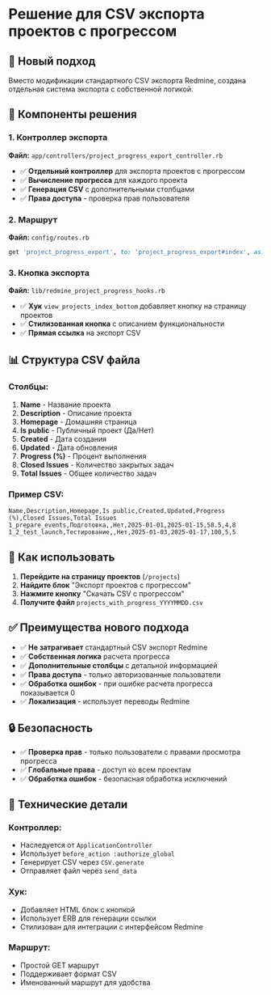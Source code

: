 # Решение для CSV экспорта проектов с прогрессом

## 🎯 **Новый подход**

Вместо модификации стандартного CSV экспорта Redmine, создана отдельная система экспорта с собственной логикой.

## 🔧 **Компоненты решения**

### **1. Контроллер экспорта**
**Файл:** `app/controllers/project_progress_export_controller.rb`
- ✅ **Отдельный контроллер** для экспорта проектов с прогрессом
- ✅ **Вычисление прогресса** для каждого проекта
- ✅ **Генерация CSV** с дополнительными столбцами
- ✅ **Права доступа** - проверка прав пользователя

### **2. Маршрут**
**Файл:** `config/routes.rb`
```ruby
get 'project_progress_export', to: 'project_progress_export#index', as: 'project_progress_export'
```

### **3. Кнопка экспорта**
**Файл:** `lib/redmine_project_progress_hooks.rb`
- ✅ **Хук** `view_projects_index_bottom` добавляет кнопку на страницу проектов
- ✅ **Стилизованная кнопка** с описанием функциональности
- ✅ **Прямая ссылка** на экспорт CSV

## 📊 **Структура CSV файла**

### **Столбцы:**
1. **Name** - Название проекта
2. **Description** - Описание проекта  
3. **Homepage** - Домашняя страница
4. **Is public** - Публичный проект (Да/Нет)
5. **Created** - Дата создания
6. **Updated** - Дата обновления
7. **Progress (%)** - Процент выполнения
8. **Closed Issues** - Количество закрытых задач
9. **Total Issues** - Общее количество задач

### **Пример CSV:**
```csv
Name,Description,Homepage,Is public,Created,Updated,Progress (%),Closed Issues,Total Issues
1_prepare_events,Подготовка,,Нет,2025-01-01,2025-01-15,58.5,4,8
1_2_test_launch,Тестирование,,Нет,2025-01-03,2025-01-17,100,5,5
```

## 🚀 **Как использовать**

1. **Перейдите на страницу проектов** (`/projects`)
2. **Найдите блок** "Экспорт проектов с прогрессом"
3. **Нажмите кнопку** "Скачать CSV с прогрессом"
4. **Получите файл** `projects_with_progress_YYYYMMDD.csv`

## ✅ **Преимущества нового подхода**

- ✅ **Не затрагивает** стандартный CSV экспорт Redmine
- ✅ **Собственная логика** расчета прогресса
- ✅ **Дополнительные столбцы** с детальной информацией
- ✅ **Права доступа** - только авторизованные пользователи
- ✅ **Обработка ошибок** - при ошибке расчета прогресса показывается 0
- ✅ **Локализация** - использует переводы Redmine

## 🔒 **Безопасность**

- ✅ **Проверка прав** - только пользователи с правами просмотра прогресса
- ✅ **Глобальные права** - доступ ко всем проектам
- ✅ **Обработка ошибок** - безопасная обработка исключений

## 📝 **Технические детали**

### **Контроллер:**
- Наследуется от `ApplicationController`
- Использует `before_action :authorize_global`
- Генерирует CSV через `CSV.generate`
- Отправляет файл через `send_data`

### **Хук:**
- Добавляет HTML блок с кнопкой
- Использует ERB для генерации ссылки
- Стилизован для интеграции с интерфейсом Redmine

### **Маршрут:**
- Простой GET маршрут
- Поддерживает формат CSV
- Именованный маршрут для удобства

